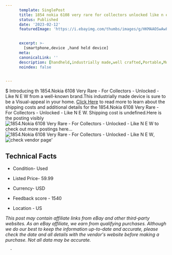 ```yaml
---
      template: SinglePost
      title: 1854 nokia 6108 very rare for collectors unlocked like n e w
      status: Published
      date: '2023-02-12'
      featuredImage: 'https://i.ebayimg.com/thumbs/images/g/HKMAAOSwAwFj38-g/s-l225.jpg'
       

      excerpt: >-
        [smartphone,device ,hand held device]
      meta:
      canonicalLink: ''
      description: [handheld,industrially made,well crafted,Portable,Mobile,Compact,Convenient,Lightweight,Maneuverable,Man-portable,Miniature,Carriable,Hand-held,Light,Holdable,Transportable,Mobile device,Pocket-sized,On-the-go,Wireless,Cordless,Compact size,Convenient size, smartphone,device ,hand held device]
      noindex: false
      

---
```

$
      Introducing th 1854.Nokia 6108 Very Rare - For Collectors - Unlocked - Like N E W from a well-known brand.This industrially made device  is sure to be a Visual-appeal in your home. [Click Here](https://www.ebay.com/itm/165924056957?hash=item26a1d82f7d%3Ag%3AHKMAAOSwAwFj38-g&mkevt=1&mkcid=1&mkrid=711-53200-19255-0&campid=%253CePNCampaignId%253E&customid=%253CreferenceId%253E&toolid=10049) to read more to learn about the shipping costs and additional details for the 1854.Nokia 6108 Very Rare - For Collectors - Unlocked - Like N E W. Shipping cost is undefined.Here is the posting visibly ![1854.Nokia 6108 Very Rare - For Collectors - Unlocked - Like N E W](https://i.ebayimg.com/thumbs/images/g/HKMAAOSwAwFj38-g/s-l225.jpg) to check out more postings here... ![1854.Nokia 6108 Very Rare - For Collectors - Unlocked - Like N E W](https://i.ebayimg.com/images/g/HKMAAOSwAwFj38-g/s-l1600.jpg), ![check vendor page](https://origin-galleryplus.ebayimg.com/ws/web/165924056957_2_0_1/225x225.jpg,https://origin-galleryplus.ebayimg.com/ws/web/165924056957_3_0_1/225x225.jpg,https://origin-galleryplus.ebayimg.com/ws/web/165924056957_4_0_1/225x225.jpg,https://origin-galleryplus.ebayimg.com/ws/web/165924056957_5_0_1/225x225.jpg,https://origin-galleryplus.ebayimg.com/ws/web/165924056957_6_0_1/225x225.jpg,https://origin-galleryplus.ebayimg.com/ws/web/165924056957_7_0_1/225x225.jpg,https://origin-galleryplus.ebayimg.com/ws/web/165924056957_8_0_1/225x225.jpg,https://origin-galleryplus.ebayimg.com/ws/web/165924056957_9_0_1/225x225.jpg)'

      

 ## Technical Facts 



     
      

 - Condition- Used 


      

 - Listed Price- 59.99 


      

 - Currency- USD 


      

 - Feedback score - 1540 


      

 - Location - US 


      
      

 *_This post may contain affiliate links from eBay and other third-party websites. As an eBay affiliate, we earn from qualifying purchases. Although we do our best to keep the information up-to-date and accurate, please check the date and all details with the vendor's website before making a purchase. Not all data may be accurate._*




      -
